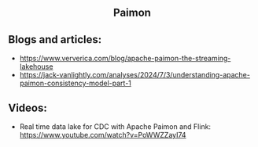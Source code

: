 <h2 align="center">Paimon</h2>

## Blogs and articles:

- https://www.ververica.com/blog/apache-paimon-the-streaming-lakehouse
- https://jack-vanlightly.com/analyses/2024/7/3/understanding-apache-paimon-consistency-model-part-1

## Videos:

- Real time data lake for CDC with Apache Paimon and Flink: https://www.youtube.com/watch?v=PoWWZZayI74
